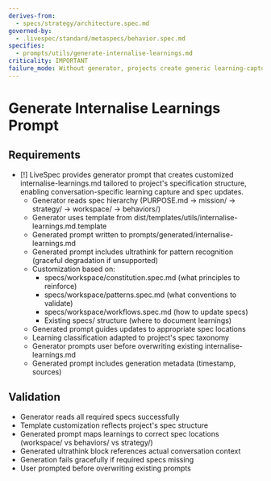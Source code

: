 ```yaml
---
derives-from:
  - specs/strategy/architecture.spec.md
governed-by:
  - .livespec/standard/metaspecs/behavior.spec.md
specifies:
  - prompts/utils/generate-internalise-learnings.md
criticality: IMPORTANT
failure_mode: Without generator, projects create generic learning-capture prompts that don't guide spec updates appropriately
---
```


# Generate Internalise Learnings Prompt

## Requirements
- [!] LiveSpec provides generator prompt that creates customized internalise-learnings.md tailored to project's specification structure, enabling conversation-specific learning capture and spec updates.
  - Generator reads spec hierarchy (PURPOSE.md → mission/ → strategy/ → workspace/ → behaviors/)
  - Generator uses template from dist/templates/utils/internalise-learnings.md.template
  - Generated prompt written to prompts/generated/internalise-learnings.md
  - Generated prompt includes ultrathink for pattern recognition (graceful degradation if unsupported)
  - Customization based on:
    - specs/workspace/constitution.spec.md (what principles to reinforce)
    - specs/workspace/patterns.spec.md (what conventions to validate)
    - specs/workspace/workflows.spec.md (how to update specs)
    - Existing specs/ structure (where to document learnings)
  - Generated prompt guides updates to appropriate spec locations
  - Learning classification adapted to project's spec taxonomy
  - Generator prompts user before overwriting existing internalise-learnings.md
  - Generated prompt includes generation metadata (timestamp, sources)

## Validation
- Generator reads all required specs successfully
- Template customization reflects project's spec structure
- Generated prompt maps learnings to correct spec locations (workspace/ vs behaviors/ vs strategy/)
- Generated ultrathink block references actual conversation context
- Generation fails gracefully if required specs missing
- User prompted before overwriting existing prompts
